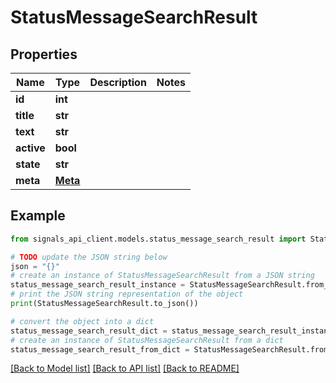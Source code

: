 # StatusMessageSearchResult


## Properties

Name | Type | Description | Notes
------------ | ------------- | ------------- | -------------
**id** | **int** |  | 
**title** | **str** |  | 
**text** | **str** |  | 
**active** | **bool** |  | 
**state** | **str** |  | 
**meta** | [**Meta**](Meta.md) |  | 

## Example

```python
from signals_api_client.models.status_message_search_result import StatusMessageSearchResult

# TODO update the JSON string below
json = "{}"
# create an instance of StatusMessageSearchResult from a JSON string
status_message_search_result_instance = StatusMessageSearchResult.from_json(json)
# print the JSON string representation of the object
print(StatusMessageSearchResult.to_json())

# convert the object into a dict
status_message_search_result_dict = status_message_search_result_instance.to_dict()
# create an instance of StatusMessageSearchResult from a dict
status_message_search_result_from_dict = StatusMessageSearchResult.from_dict(status_message_search_result_dict)
```
[[Back to Model list]](../README.md#documentation-for-models) [[Back to API list]](../README.md#documentation-for-api-endpoints) [[Back to README]](../README.md)


